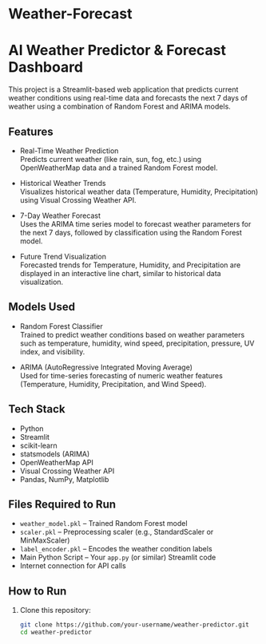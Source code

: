 # Weather-Forecast
# AI Weather Predictor & Forecast Dashboard

This project is a Streamlit-based web application that predicts current weather conditions using real-time data and forecasts the next 7 days of weather using a combination of Random Forest and ARIMA models.

## Features

- Real-Time Weather Prediction  
  Predicts current weather (like rain, sun, fog, etc.) using OpenWeatherMap data and a trained Random Forest model.

- Historical Weather Trends  
  Visualizes historical weather data (Temperature, Humidity, Precipitation) using Visual Crossing Weather API.

- 7-Day Weather Forecast  
  Uses the ARIMA time series model to forecast weather parameters for the next 7 days, followed by classification using the Random Forest model.

- Future Trend Visualization  
  Forecasted trends for Temperature, Humidity, and Precipitation are displayed in an interactive line chart, similar to historical data visualization.

## Models Used

- Random Forest Classifier  
  Trained to predict weather conditions based on weather parameters such as temperature, humidity, wind speed, precipitation, pressure, UV index, and visibility.

- ARIMA (AutoRegressive Integrated Moving Average)  
  Used for time-series forecasting of numeric weather features (Temperature, Humidity, Precipitation, and Wind Speed).

## Tech Stack

- Python
- Streamlit
- scikit-learn
- statsmodels (ARIMA)
- OpenWeatherMap API
- Visual Crossing Weather API
- Pandas, NumPy, Matplotlib

## Files Required to Run

- `weather_model.pkl` – Trained Random Forest model
- `scaler.pkl` – Preprocessing scaler (e.g., StandardScaler or MinMaxScaler)
- `label_encoder.pkl` – Encodes the weather condition labels
- Main Python Script – Your `app.py` (or similar) Streamlit code
- Internet connection for API calls

## How to Run

1. Clone this repository:
   ```bash
   git clone https://github.com/your-username/weather-predictor.git
   cd weather-predictor
